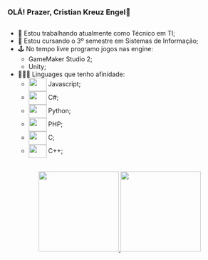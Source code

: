 ### OLÁ! Prazer, Cristian Kreuz Engel🎩
##
- 🔭 Estou trabalhando atualmente como Técnico em TI;
- 🌱 Estou cursando o 3º semestre em Sistemas de Informação;
- 🕹 No tempo livre programo jogos nas engine:
    * GameMaker Studio 2;
    * Unity;
- 👨🏼‍💻 Linguages que tenho afinidade:
    - <img align="center" height="30" width="40" src="https://cdn.jsdelivr.net/gh/devicons/devicon/icons/javascript/javascript-original.svg" /> Javascript;
    - <img align="center" height="30" width="40" src="https://cdn.jsdelivr.net/gh/devicons/devicon/icons/csharp/csharp-original.svg" /> C#;
    - <img align="center" height="30" width="40"  src="https://cdn.jsdelivr.net/gh/devicons/devicon/icons/python/python-original.svg" /> Python;
    - <img align="center" height="30" width="40" src="https://cdn.jsdelivr.net/gh/devicons/devicon/icons/php/php-original.svg" /> PHP;
    - <img align="center" height="30" width="40" src="https://cdn.jsdelivr.net/gh/devicons/devicon/icons/c/c-original.svg" /> C;
    - <img align="center" height="30" width="40" src="https://cdn.jsdelivr.net/gh/devicons/devicon/icons/cplusplus/cplusplus-original.svg" /> C++;
    
##
<div align="center">
  <a href="https://github.com/CristianKreuzEngel">
  <img height="180em" src="https://github-readme-stats.vercel.app/api?username=CristianKreuzEngel&show_icons=true&theme=great-gatsby&include_all_commits=true&count_private=true">
  <img height="180em" src="https://github-readme-stats.vercel.app/api/top-langs/?username=CristianKreuzEngel&layout=compact&langs_count=7&theme=great-gatsby">
</div>
